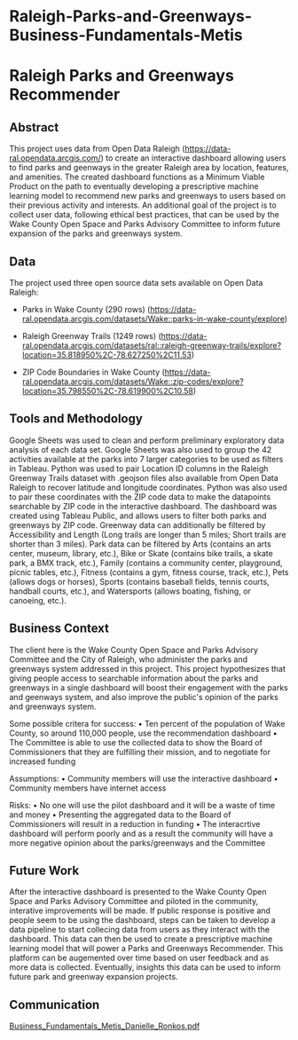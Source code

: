 # Raleigh-Parks-and-Greenways-Business-Fundamentals-Metis

# Raleigh Parks and Greenways Recommender

## Abstract
This project uses data from Open Data Raleigh (https://data-ral.opendata.arcgis.com/) to create an interactive dashboard allowing users to find parks and geenways in the greater Raleigh area by location, features, and amenities. The created dashboard functions as a Minimum Viable Product on the path to eventually developing a prescriptive machine learning model to recommend new parks and greenways to users based on their previous activity and interests. An additional goal of the project is to collect user data, following ethical best practices, that can be used by the Wake County Open Space and Parks Advisory Committee to inform future expansion of the parks and greenways system.

## Data
The project used three open source data sets available on Open Data Raleigh:
- Parks in Wake County (290 rows)
(https://data-ral.opendata.arcgis.com/datasets/Wake::parks-in-wake-county/explore)

- Raleigh Greenway Trails (1249 rows)
(https://data-ral.opendata.arcgis.com/datasets/ral::raleigh-greenway-trails/explore?location=35.818950%2C-78.627250%2C11.53)

- ZIP Code Boundaries in Wake County
(https://data-ral.opendata.arcgis.com/datasets/Wake::zip-codes/explore?location=35.798550%2C-78.619900%2C10.58)

## Tools and Methodology
Google Sheets was used to clean and perform preliminary exploratory data analysis of each data set. Google Sheets was also used to group the 42 activities available at the parks into 7 larger categories to be used as filters in Tableau.  Python was used to pair Location ID columns in the Raleigh Greenway Trails dataset with .geojson files also available from Open Data Raleigh to recover latitude and longitude coordinates. Python was also used to pair these coordinates with the ZIP code data to make the datapoints searchable by ZIP code in the interactive dashboard. The dashboard was created using Tableau Public, and allows users to filter both parks and greenways by ZIP code. Greenway data can additionally be filtered by Accessibility and Length (Long trails are longer than 5 miles; Short trails are shorter than 3 miles). Park data can be filtered by Arts (contains an arts center, museum, library, etc.), Bike or Skate (contains bike trails, a skate park, a BMX track, etc.), Family (contains a community center, playground, picnic tables, etc.), Fitness (contains a gym, fitness course, track, etc.), Pets (allows dogs or horses), Sports (contains baseball fields, tennis courts, handball courts, etc.), and Watersports (allows boating, fishing, or canoeing, etc.).

## Business Context
The client here is the Wake County Open Space and Parks Advisory Committee and the City of Raleigh, who administer the parks and greenways system addressed in this project. This project hypothesizes that giving people access to searchable information about the parks and greenways in a single dashboard will boost their engagement with the parks and geenways system, and also improve the public's opinion of the parks and greenways system.

Some possible critera for success:
•	Ten percent of the population of Wake County, so around 110,000 people, use the recommendation dashboard 
•	The Committee is able to use the collected data to show the Board of Commissioners that they are fulfilling their mission, and to negotiate for increased funding

Assumptions:
•	Community members will use the interactive dashboard
•	Community members have internet access

Risks:
•	No one will use the pilot dashboard and it will be a waste of time and money
•	Presenting the aggregated data to the Board of Commissioners will result in a reduction in funding
•	The interacrtive dashboard will perform poorly and as a result the community will have a more negative opinion about the parks/greenways and the Committee

## Future Work
After the interactive dashboard is presented to the Wake County Open Space and Parks Advisory Committee and piloted in the community, interative improvements will be made. If public response is positive and people seem to be using the dashboard, steps can be taken to develop a data pipeline to start collecing data from users as they interact with the dashboard. This data can then be used to create a prescriptive machine learning model that will power a Parks and Greenways Recommender. This platform can be augemented over time based on user feedback and as more data is collected. Eventually, insights this data can be used to inform future park and greenway expansion projects.

## Communication
[Business_Fundamentals_Metis_Danielle_Ronkos.pdf](https://github.com/dr-dronkos/Raleigh-Parks-and-Greenways-Business-Fundamentals-Metis/files/8329543/Business_Fundamentals_Metis_Danielle_Ronkos.pdf)

